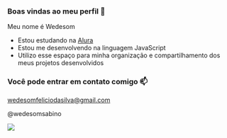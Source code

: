 ### Boas vindas ao meu perfil 💙

Meu nome é Wedesom 

- Estou estudando na [Alura](https://www.alura.com.br)
- Estou me desenvolvendo na linguagem JavaScript
- Utilizo esse espaço para minha organização e compartilhamento dos meus projetos desenvolvidos

### Você pode entrar em contato comigo 📫

wedesomfeliciodasilva@gmail.com

@wedesomsabino

![](https://github.com/Wedesom/Wedesom/assets/173362671/92fd42cd-0894-405e-9bba-c21e193527e7)
